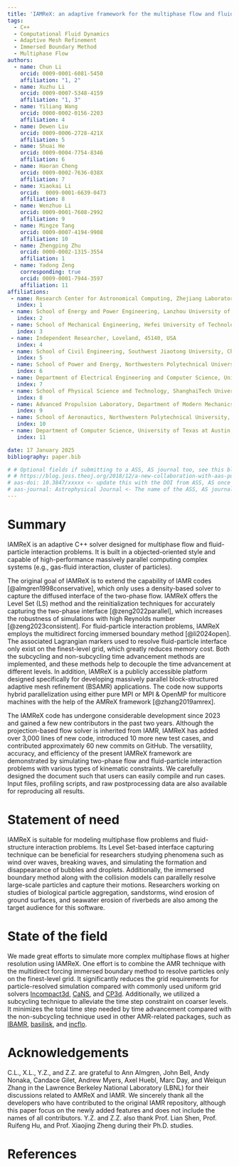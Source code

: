 ```yaml
---
title: 'IAMReX: an adaptive framework for the multiphase flow and fluid-particle interaction problems'
tags:
  - C++
  - Computational Fluid Dynamics
  - Adaptive Mesh Refinement
  - Immersed Boundary Method
  - Multiphase Flow
authors:
  - name: Chun Li
    orcid: 0009-0001-6081-5450
    affiliation: "1, 2"
  - name: Xuzhu Li
    orcid: 0009-0007-5348-4159
    affiliation: "1, 3"
  - name: Yiliang Wang
    orcid: 0000-0002-0156-2203
    affiliation: 4
  - name: Dewen Liu
    orcid: 0009-0006-2728-421X
    affiliation: 5
  - name: Shuai He
    orcid: 0009-0004-7754-8346
    affiliation: 6
  - name: Haoran Cheng
    orcid: 0009-0002-7636-038X
    affiliation: 7
  - name: Xiaokai Li
    orcid:  0009-0001-6639-0473
    affiliation: 8
  - name: Wenzhuo Li
    orcid: 0009-0001-7608-2992
    affiliation: 9
  - name: Mingze Tang
    orcid: 0009-0007-4194-9908
    affiliation: 10
  - name: Zhengping Zhu
    orcid: 0000-0002-1315-3554
    affiliation: 1
  - name: Yadong Zeng
    corresponding: true
    orcid: 0009-0001-7944-3597
    affiliation: 11
affiliations:
 - name: Research Center for Astronomical Computing, Zhejiang Laboratory, Hangzhou, 311100, China
   index: 1
 - name: School of Energy and Power Engineering, Lanzhou University of Technology, Lanzhou, 730050, China
   index: 2
 - name: School of Mechanical Engineering, Hefei University of Technology, Hefei, 230009, China
   index: 3
 - name: Independent Researcher, Loveland, 45140, USA
   index: 4
 - name: School of Civil Engineering, Southwest Jiaotong University, Chengdu, 611756, China 
   index: 5
 - name: School of Power and Energy, Northwestern Polytechnical University, Xi'an, 710129, China
   index: 6
 - name: Department of Electrical Engineering and Computer Science, University of Michigan, Ann Arbor, 48104, USA
   index: 7
 - name: School of Physical Science and Technology, ShanghaiTech University, Shanghai, 201210, China
   index: 8
 - name: Advanced Propulsion Laboratory, Department of Modern Mechanics, University of Science and Technology of China, Hefei, 230026, China
   index: 9
 - name: School of Aeronautics, Northwestern Polytechnical University, Xi'an, 710072, China
   index: 10
 - name: Department of Computer Science, University of Texas at Austin, Austin, 78712, USA
   index: 11

date: 17 January 2025
bibliography: paper.bib

# # Optional fields if submitting to a ASS, AS journal too, see this blog post:
# # https://blog.joss.theoj.org/2018/12/a-new-collaboration-with-aas-publishing
# aas-doi: 10.3847/xxxxx <- update this with the DOI from ASS, AS once you know it.
# aas-journal: Astrophysical Journal <- The name of the ASS, AS journal.
---
```


# Summary

IAMReX is an adaptive C++ solver designed for multiphase flow and fluid-particle interaction problems. It is built in a objected-oriented style and capable of high-performance massively parallel computing complex systems (e.g., gas-fluid interaction, cluster of particles).

The original goal of IAMReX is to extend the capability of IAMR codes [@almgren1998conservative], which only uses a density-based solver to capture the diffused interface of the two-phase flow. IAMReX offers the Level Set (LS) method and the reinitialization techniques for accurately capturing the two-phase interface [@zeng2022parallel], which increases the robustness of simulations with high Reynolds number [@zeng2023consistent]. For fluid-particle interaction problems, IAMReX employs the multidirect forcing immersed boundary method [@li2024open]. The associated Lagrangian markers used to resolve fluid-particle interface only exist on the finest-level grid, which greatly reduces memory cost. Both the subcycling and non-subcycling time advancement methods are implemented, and these methods help to decouple the time advancement at different levels. In addition, IAMReX is a publicly accessible platform designed specifically for developing massively parallel block-structured adaptive mesh refinement (BSAMR) applications. The code now supports hybrid parallelization using either pure MPI or MPI & OpenMP for multicore machines with the help of the AMReX framework [@zhang2019amrex].

The IAMReX code has undergone considerable development since 2023 and gained a few new contributors in the past two years. Although the projection-based flow solver is inherited from IAMR, IAMReX has added over 3,000 lines of new code, introduced 10 more new test cases, and contributed approximately 60 new commits on GitHub. The versatility, accuracy, and efficiency of the present IAMReX framework are demonstrated by simulating two-phase flow and fluid-particle interaction problems with various types of kinematic constraints. We carefully designed the document such that users can easily compile and run cases. Input files, profiling scripts, and raw postprocessing data are also available for reproducing all results.

# Statement of need

IAMReX is suitable for modeling multiphase flow problems and fluid-structure interaction problems. Its Level Set-based interface capturing technique can be beneficial for researchers studying phenomena such as wind over waves, breaking waves, and simulating the formation and disappearance of bubbles and droplets. Additionally, the immersed boundary method along with the collision models can parallelly resolve large-scale particles and capture their motions. Researchers working on studies of biological particle aggregation, sandstorms, wind erosion of ground surfaces, and seawater erosion of riverbeds are also among the target audience for this software.

# State of the field
We made great efforts to simulate more complex multiphase flows at higher resolution using IAMReX. One effort is to combine the AMR technique with the multidirect forcing immersed boundary method to resolve particles only on the finest-level grid. It significantly reduces the grid requirements for particle-resolved simulation compared with commonly used uniform grid solvers [Incompact3d](https://github.com/xcompact3d/Incompact3d), [CaNS](https://github.com/CaNS-World/CaNS), and [CP3d](https://github.com/GongZheng-Justin/CP3d). Additionally, we utilized a subcycling technique to alleviate the time step constraint on coarser levels. It minimizes the total time step needed by time advancement compared with the non-subcycling technique used in other AMR-related packages, such as [IBAMR](https://github.com/IBAMR/IBAMR.git), [basilisk](http://basilisk.fr/), and [incflo](https://github.com/AMReX-Fluids/incflo.git).

# Acknowledgements

C.L., X.L., Y.Z., and Z.Z. are grateful to Ann Almgren, John Bell, Andy Nonaka, Candace Gilet, Andrew Myers, Axel Huebl, Marc Day, and Weiqun Zhang in the Lawrence Berkeley National Laboratory (LBNL) for their discussions related to AMReX and IAMR. We sincerely thank all the developers who have contributed to the original IAMR repository, although this paper focus on the newly added features and does not include the names of all contributors. Y.Z. and Z.Z. also thank Prof. Lian Shen, Prof. Ruifeng Hu, and Prof. Xiaojing Zheng during their Ph.D. studies.

# References
